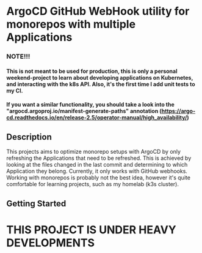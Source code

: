 # ArgoCD GitHub WebHook utility for monorepos with multiple Applications

### NOTE!!!
#### This is not meant to be used for production, this is only a personal weekend-project to learn about developing applications on Kubernetes, and interacting with the k8s API. Also, it's the first time I add unit tests to my CI.
#### If you want a similar functionality, you should take a look into the "argocd.argoproj.io/manifest-generate-paths" annotation (https://argo-cd.readthedocs.io/en/release-2.5/operator-manual/high_availability/)


## Description

This projects aims to optimize monorepo setups with ArgoCD by only refreshing the Applications that need to be refreshed.
This is achieved by looking at the files changed in the last commit and determining to which Application they belong.
Currently, it only works with GitHub webhooks.
Working with monorepos is probably not the best idea, however it's quite comfortable for learning projects, such as
my homelab (k3s cluster).

## Getting Started

# THIS PROJECT IS UNDER HEAVY DEVELOPMENTS
